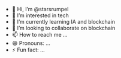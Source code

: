 - 👋 Hi, I’m @starsrumpel
- 👀 I’m interested in tech
- 🌱 I’m currently learning IA and blockchain
- 💞️ I’m looking to collaborate on blockchain
- 📫 How to reach me ...
- 😄 Pronouns: ...
- ⚡ Fun fact: ...

<!---
starsrumpel/starsrumpel is a ✨ special ✨ repository because its `README.md` (this file) appears on your GitHub profile.
You can click the Preview link to take a look at your changes.
--->
